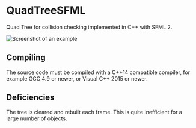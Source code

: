 # QuadTreeSFML
Quad Tree for collision checking implemented in C++ with SFML 2.

![Screenshot of an example](http://i.imgur.com/1GvnpXn.png)

## Compiling
The source code must be compiled with a C++14 compatible compiler, for example GCC 4.9 or newer, or Visual C++ 2015 or newer.

## Deficiencies
The tree is cleared and rebuilt each frame. This is quite inefficient for a large number of objects.
